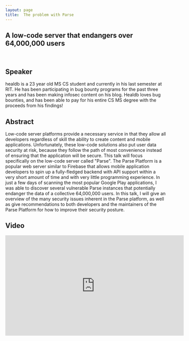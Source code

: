```yaml
---
layout: page
title:  The problem with Parse
---
```


<h2>A low-code server that endangers over 64,000,000 users</h2><br>

Speaker 
---
healdb is a 23 year old MS CS student and currently in his last semester at RIT. He has been participating in bug bounty programs for the past three years and has been making infosec content on his blog. Healdb loves bug bounties, and has been able to pay for his entire CS MS degree with the proceeds from his findings!

Abstract
---
Low-code server platforms provide a necessary service in that they allow all developers regardless of skill the ability to create content and mobile applications. Unfortunately, these low-code solutions also put user data security at risk, because they follow the path of most convenience instead of ensuring that the application will be secure. This talk will focus specifically on the low-code server called "Parse". The Parse Platform is a popular web server similar to Firebase that allows mobile application developers to spin up a fully-fledged backend with API support within a very short amount of time and with very little programming experience. In just a few days of scanning the most popular Google Play applications, I was able to discover several vulnerable Parse instances that potentially endanger the data of a collective 64,000,000 users. In this talk, I will give an overview of the many security issues inherent in the Parse platform, as well as give recommendations to both developers and the maintainers of the Parse Platform for how to improve their security posture.

Video
-----

<div class="container">
	<iframe width="560" height="315" src="https://www.youtube-nocookie.com/embed/pKjGlo2TkSk" frameborder="0" allow="accelerometer; autoplay; encrypted-media; gyroscope; picture-in-picture" allowfullscreen></iframe>
</div>